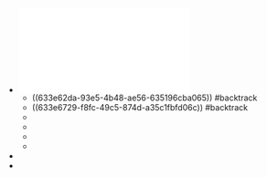 - ![labuladong的算法秘籍V2.8.pdf](../assets/labuladong的算法秘籍V2.8_1665032880646_0.pdf)
	- ((633e62da-93e5-4b48-ae56-635196cba065)) #backtrack
	- ((633e6729-f8fc-49c5-874d-a35c1fbfd06c)) #backtrack
	-
	-
	-
	-
-
-